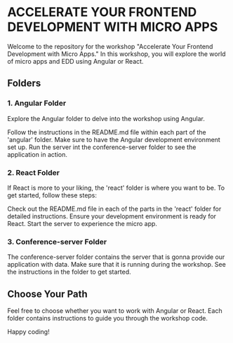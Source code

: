 # ACCELERATE YOUR FRONTEND DEVELOPMENT WITH MICRO APPS

Welcome to the repository for the workshop "Accelerate Your Frontend Development with Micro Apps." In this workshop, you will explore the world of micro apps and EDD using Angular or React.

## Folders
### 1. Angular Folder
Explore the Angular folder to delve into the workshop using Angular.

Follow the instructions in the README.md file within each part of the 'angular' folder.
Make sure to have the Angular development environment set up.
Run the server int the conference-server folder to see the application in action.

### 2. React Folder
If React is more to your liking, the 'react' folder is where you want to be. To get started, follow these steps:

Check out the README.md file in each of the parts in the 'react' folder for detailed instructions.
Ensure your development environment is ready for React.
Start the server to experience the micro app.

### 3. Conference-server Folder
The conference-server folder contains the server that is gonna provide our application with data. Make sure that it is running during the workshop. See the instructions in the folder to get started.

## Choose Your Path
Feel free to choose whether you want to work with Angular or React. Each folder contains instructions to guide you through the workshop code.

Happy coding!
